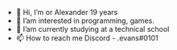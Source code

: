 - 👋 Hi, I’m or Alexander 19 years
- 👀 I’am interested in programming, games.
- 🌱 I’am currently studying at a technical school
- 📫 How to reach me Discord - .evans#0101

<!---
Evans0001/Evans0001 is a ✨ special ✨ repository because its `README.md` (this file) appears on your GitHub profile.
You can click the Preview link to take a look at your changes.
--->
